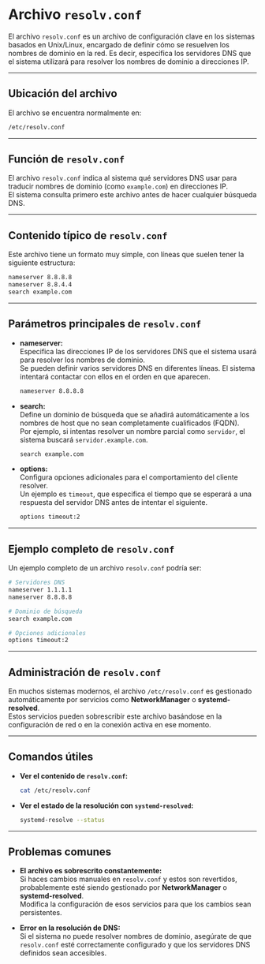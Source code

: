 # Archivo `resolv.conf`

El archivo `resolv.conf` es un archivo de configuración clave en los sistemas basados en Unix/Linux, encargado de definir cómo se resuelven los nombres de dominio en la red. Es decir, especifica los servidores DNS que el sistema utilizará para resolver los nombres de dominio a direcciones IP.

---

## Ubicación del archivo

El archivo se encuentra normalmente en:

```bash
/etc/resolv.conf
```

---

## Función de `resolv.conf`

El archivo `resolv.conf` indica al sistema qué servidores DNS usar para traducir nombres de dominio (como `example.com`) en direcciones IP.  
El sistema consulta primero este archivo antes de hacer cualquier búsqueda DNS.

---

## Contenido típico de `resolv.conf`

Este archivo tiene un formato muy simple, con líneas que suelen tener la siguiente estructura:

```bash
nameserver 8.8.8.8
nameserver 8.8.4.4
search example.com
```

---

## Parámetros principales de `resolv.conf`

- **nameserver:**  
  Especifica las direcciones IP de los servidores DNS que el sistema usará para resolver los nombres de dominio.  
  Se pueden definir varios servidores DNS en diferentes líneas. El sistema intentará contactar con ellos en el orden en que aparecen.
  ```bash
  nameserver 8.8.8.8
  ```

- **search:**  
  Define un dominio de búsqueda que se añadirá automáticamente a los nombres de host que no sean completamente cualificados (FQDN).  
  Por ejemplo, si intentas resolver un nombre parcial como `servidor`, el sistema buscará `servidor.example.com`.
  ```bash
  search example.com
  ```

- **options:**  
  Configura opciones adicionales para el comportamiento del cliente resolver.  
  Un ejemplo es `timeout`, que especifica el tiempo que se esperará a una respuesta del servidor DNS antes de intentar el siguiente.
  ```bash
  options timeout:2
  ```

---

## Ejemplo completo de `resolv.conf`

Un ejemplo completo de un archivo `resolv.conf` podría ser:

```bash
# Servidores DNS
nameserver 1.1.1.1
nameserver 8.8.8.8

# Dominio de búsqueda
search example.com

# Opciones adicionales
options timeout:2
```

---

## Administración de `resolv.conf`

En muchos sistemas modernos, el archivo `/etc/resolv.conf` es gestionado automáticamente por servicios como **NetworkManager** o **systemd-resolved**.  
Estos servicios pueden sobrescribir este archivo basándose en la configuración de red o en la conexión activa en ese momento.

---

## Comandos útiles

- **Ver el contenido de `resolv.conf`:**
  ```bash
  cat /etc/resolv.conf
  ```

- **Ver el estado de la resolución con `systemd-resolved`:**
  ```bash
  systemd-resolve --status
  ```

---

## Problemas comunes

- **El archivo es sobrescrito constantemente:**  
  Si haces cambios manuales en `resolv.conf` y estos son revertidos, probablemente esté siendo gestionado por **NetworkManager** o **systemd-resolved**.  
  Modifica la configuración de esos servicios para que los cambios sean persistentes.

- **Error en la resolución de DNS:**  
  Si el sistema no puede resolver nombres de dominio, asegúrate de que `resolv.conf` esté correctamente configurado y que los servidores DNS definidos sean accesibles.
